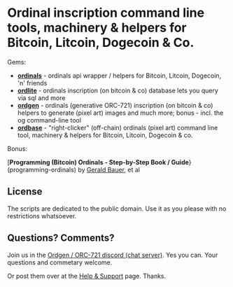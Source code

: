 # Ordinal inscription command line tools, machinery & helpers for Bitcoin, Litcoin, Dogecoin & Co.


Gems:


- [**ordinals**](ordinals)  - ordinals api wrapper / helpers for Bitcoin, Litcoin, Dogecoin, 'n' friends
- [**ordlite**](ordlite) - ordinals inscription (on bitcoin & co) database lets you query via sql and more
- [**ordgen**](ordgen) - ordinals (generative ORC-721) inscription (on bitcoin & co) helpers to generate (pixel art) images and much more; bonus - incl. the og command-line tool
- [**ordbase**](ordbase) -  "right-clicker" (off-chain) ordinals (pixel art) command line tool, machinery & helpers for Bitcoin, Litcoin, Dogecoin & co.


Bonus:


[**Programming (Bitcoin) Ordinals - Step-by-Step Book / Guide**}(programming-ordinals) by [Gerald Bauer](https://github.com/geraldb), et al



## License

The scripts are dedicated to the public domain.
Use it as you please with no restrictions whatsoever.





## Questions? Comments?

Join us in the [Ordgen / ORC-721 discord (chat server)](https://discord.gg/dDhvHKjm2t). Yes you can.
Your questions and commetary welcome.


Or post them over at the [Help & Support](https://github.com/geraldb/help) page. Thanks.


